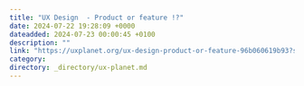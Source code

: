 ```yaml
---
title: "UX Design  - Product or feature !?"
date: 2024-07-22 19:28:09 +0000
dateadded: 2024-07-23 00:00:45 +0100
description: ""
link: "https://uxplanet.org/ux-design-product-or-feature-96b060619b93?source=rss----819cc2aaeee0---4"
category:
directory: _directory/ux-planet.md
---
```

